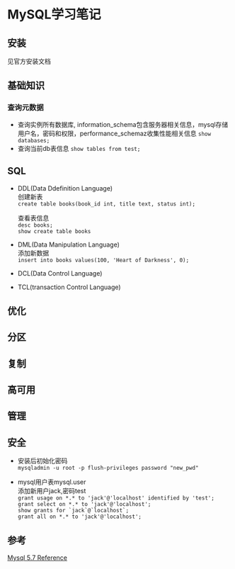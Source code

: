 # MySQL学习笔记

## 安装
见官方安装文档

## 基础知识

### 查询元数据
+ 查询实例所有数据库, information_schema包含服务器相关信息，mysql存储用户名，密码和权限，performance_schemaz收集性能相关信息
    ```show databases;```
+ 查询当前db表信息
    ```show tables from test;```
    
## SQL 
+ DDL(Data Ddefinition Language)  
    创建新表  
    ```create table books(book_id int, title text, status int);```  

    查看表信息  
    ```desc books;```  
    ```show create table books```
+ DML(Data Manipulation Language)  
    添加新数据  
    ``` insert into books values(100, 'Heart of Darkness', 0); ```  


+ DCL(Data Control Language)  

+ TCL(transaction Control Language)   


## 优化

## 分区

## 复制

## 高可用

## 管理

## 安全

+ 安装后初始化密码  
  ```mysqladmin -u root -p flush-privileges password "new_pwd" ```

+ mysql用户表mysql.user  
    添加新用户jack,密码test  
    ```grant usage on *.* to 'jack'@'localhost' identified by 'test';```  
    ```grant select on *.* to 'jack'@'localhost';```  
    ```show grants for `jack`@`localhost`; ```  
    ```grant all on *.* to 'jack'@'localhost';```  

## 参考
[Mysql 5.7 Reference](https://dev.mysql.com/doc/refman/5.6/en/column-count-limit.html)